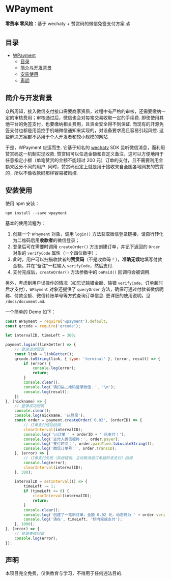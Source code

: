 # WPayment

**零费率 零风险**：基于 wechaty + 赞赏码的微信免签支付方案 💰

## 目录

- [WPayment](#wpayment)
  - [目录](#目录)
  - [简介与开发背景](#简介与开发背景)
  - [安装使用](#安装使用)
  - [声明](#声明)

## 简介与开发背景

众所周知，接入微信支付接口需要商家资质，过程中有严格的审核，还需要缴纳一定的审核费用；审核通过后，微信也会对每笔交易收取一定的手续费. 即使使用其他平台的免签支付，也要缴纳相关费用，且资金安全得不到保证. 而现有的开源免签支付也都是用监控手机端微信通知来实现的，对设备要求高且容易引起风控. 这些解决方案都不适用于个人开发者和较小规模的网站.

于是，WPayment 应运而生. 它基于知名的 [wechaty](https://github.com/wechaty/wechaty) SDK 监听微信消息，而利用赞赏码这一机制实现收款. 赞赏码可以任选金额和自定义备注，这可以方便地用于任意指定小额（单笔赞赏的金额不能超过 200 元）订单的支付，且不需要利用金额来区分不同的用户. 同时，赞赏码设定上就是用于接收来自全国各地网友的赞赏的，所以不像收款码那样容易被风控.

## 安装使用

使用 npm 安装：
```
npm install --save wpayment
```

基本的使用流程为：
1. 创建一个 `WPayment` 对象，调用 `login()` 方法获取微信登录链接，请自行转化为二维码后用**收款者**的微信登录；
2. 登录后可在需要时调用 `createOrder()` 方法创建订单，并记下返回的 `Order` 对象的 `verifyCode` 属性（一个四位数字）；
3. 此时，用户可以扫描收款者的**赞赏码**（不是收款码！），**准确无误**地填写付款金额，并在“备注”一栏输入 `verifyCode`，然后支付.
4. 支付完成后，`createOrder()` 方法参数中的 `onPaid()` 回调将会被调用.

另外，考虑到用户误操作的情况（如忘记输错金额、输错 `verifyCode`、订单超时后才支付），`WPayment` 对象还提供了 `queryOrder` 方法，确保可通过付款者微信昵称、付款金额、微信转账单号等方式查询订单信息. 更详细的使用说明，见 `/docs/document.md`. 

一个简单的 Demo 如下：
```javascript
const WPayment = require('wpayment').default;
const qrcode = require('qrcode');

let intervalID, timeLeft = 300;

payment.login((linkGetter) => {
    // 登录请求回调
    const link = linkGetter();
    qrcode.toString(link, { type: 'terminal' }, (error, result) => {
        if (error) {
            console.log(error);
            return;
        }
        console.clear();
        console.log('请扫描二维码登录微信：', '\n');
        console.log(result);
    })
}, (nickname) => {
    // 登录成功回调
    console.clear();
    console.log(nickname, '已登录');
    const order = payment.createOrder('0.02', (orderID) => {
        // 订单支付成功回调
        clearInterval(intervalID);
        console.log('\n订单 ' + orderID + ' 已支付！');
        console.log('支付人微信昵称：', order.payer);
        console.log('支付时间：', order.paidTime.toLocaleString());
        console.log('微信订单号：', order.transID);
    }, (error) => {
        // 订单支付失败（系统错误、主动取消或订单超时未支付）回调
        console.log(error);
        clearInterval(intervalID);
    }, 300);
    
    intervalID = setInterval(() => {
        timeLeft -= 1;
        if (timeLeft <= 0) {
            clearInterval(intervalID);
            return;
        }
        console.clear();
        console.log('创建了一笔新订单，金额 0.02 元，动态码为 ' + order.verifyCode);
        console.log('请在', timeLeft, '秒内完成支付');
    }, 1000);
}, (error) => {
    // 登录失败回调
    console.log(error);
});
```

## 声明

本项目完全免费，仅供教育与学习，不得用于任何违法目的.